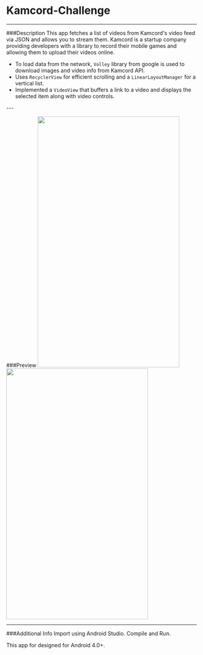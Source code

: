 # Kamcord-Challenge

---

###Description
This app fetches a list of videos from Kamcord's video feed via JSON and allows you to stream them.
Kamcord is a startup company providing developers with a library to record their mobile games and allowing them to upload
their videos online.

<ul>
<li>To load data from the network, <code>Volley</code> library from google is used to download images and video info from Kamcord API.</li>
<li>Uses <code>RecyclerView</code> for efficient scrolling and a <code>LinearLayoutManager</code> for a vertical list.</li>
<li>Implemented a <code>VideoView</code> that buffers a link to a video and displays the selected item along with video controls.</li>
</ul>
---

###Preview
<img src="http://i.imgur.com/0LRBFUn.png" width="375" height="663"/> <img src="http://i.imgur.com/Pt5LLjT.png" width="375" height="663"/>

---

###Additional Info
Import using Android Studio. Compile and Run.

This app for designed for Android 4.0+.
